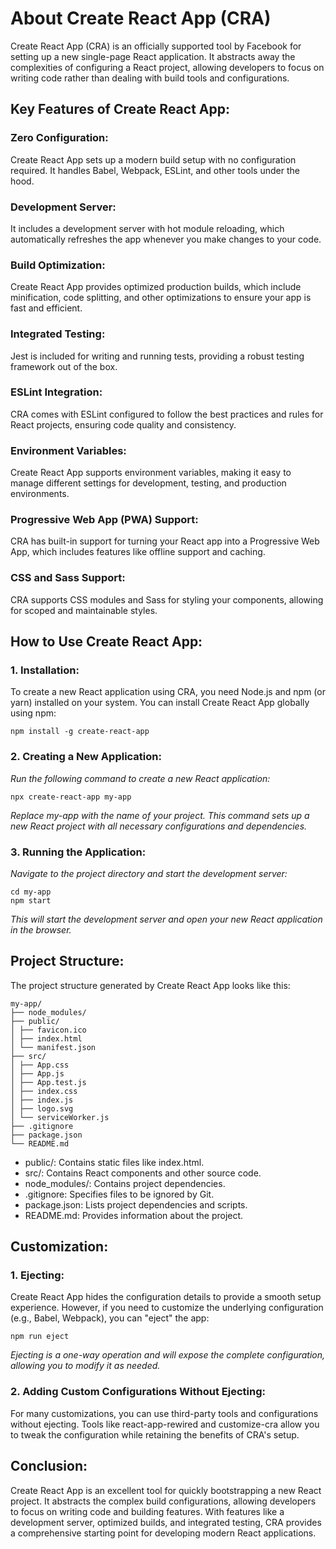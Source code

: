 # About Create React App (CRA)

Create React App (CRA) is an officially supported tool by Facebook for setting up a new single-page React application. It abstracts away the complexities of configuring a React project, allowing developers to focus on writing code rather than dealing with build tools and configurations.

## Key Features of Create React App:

### Zero Configuration:

Create React App sets up a modern build setup with no configuration required. It handles Babel, Webpack, ESLint, and other tools under the hood.

### Development Server:

It includes a development server with hot module reloading, which automatically refreshes the app whenever you make changes to your code.

### Build Optimization:

Create React App provides optimized production builds, which include minification, code splitting, and other optimizations to ensure your app is fast and efficient.

### Integrated Testing:

Jest is included for writing and running tests, providing a robust testing framework out of the box.

### ESLint Integration:

CRA comes with ESLint configured to follow the best practices and rules for React projects, ensuring code quality and consistency.

### Environment Variables:

Create React App supports environment variables, making it easy to manage different settings for development, testing, and production environments.

### Progressive Web App (PWA) Support:

CRA has built-in support for turning your React app into a Progressive Web App, which includes features like offline support and caching.

### CSS and Sass Support:

CRA supports CSS modules and Sass for styling your components, allowing for scoped and maintainable styles.

## How to Use Create React App:

### 1. Installation:

To create a new React application using CRA, you need Node.js and npm (or yarn) installed on your system. You can install Create React App globally using npm:

    npm install -g create-react-app

### 2. Creating a New Application:

_Run the following command to create a new React application:_

    npx create-react-app my-app

_Replace my-app with the name of your project. This command sets up a new React project with all necessary configurations and dependencies._

### 3. Running the Application:

_Navigate to the project directory and start the development server:_

    cd my-app
    npm start

_This will start the development server and open your new React application in the browser._

## Project Structure:

The project structure generated by Create React App looks like this:

    my-app/
    ├── node_modules/
    ├── public/
    │ ├── favicon.ico
    │ ├── index.html
    │ └── manifest.json
    ├── src/
    │ ├── App.css
    │ ├── App.js
    │ ├── App.test.js
    │ ├── index.css
    │ ├── index.js
    │ ├── logo.svg
    │ └── serviceWorker.js
    ├── .gitignore
    ├── package.json
    └── README.md

- public/: Contains static files like index.html.
- src/: Contains React components and other source code.
- node_modules/: Contains project dependencies.
- .gitignore: Specifies files to be ignored by Git.
- package.json: Lists project dependencies and scripts.
- README.md: Provides information about the project.

## Customization:

### 1. Ejecting:

Create React App hides the configuration details to provide a smooth setup experience. However, if you need to customize the underlying configuration (e.g., Babel, Webpack), you can "eject" the app:

    npm run eject

_Ejecting is a one-way operation and will expose the complete configuration, allowing you to modify it as needed._

### 2. Adding Custom Configurations Without Ejecting:

For many customizations, you can use third-party tools and configurations without ejecting. Tools like react-app-rewired and customize-cra allow you to tweak the configuration while retaining the benefits of CRA's setup.

## Conclusion:

Create React App is an excellent tool for quickly bootstrapping a new React project. It abstracts the complex build configurations, allowing developers to focus on writing code and building features. With features like a development server, optimized builds, and integrated testing, CRA provides a comprehensive starting point for developing modern React applications.
